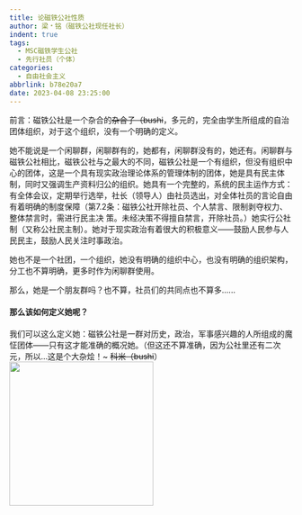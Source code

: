 ```yaml
---
title: 论磁铁公社性质
author: 梁﹡铭（磁铁公社现任社长）
indent: true
tags:
  - MSC磁铁学生公社
  - 先行社员（个体）
categories:
  - 自由社会主义
abbrlink: b78e20a7
date: 2023-04-08 23:25:00
---
```

前言：磁铁公社是一个杂合的~~杂合子（bushi~~，多元的，完全由学生所组成的自治团体组织，对于这个组织，没有一个明确的定义。

她不能说是一个闲聊群，闲聊群有的，她都有，闲聊群没有的，她还有。闲聊群与磁铁公社相比，磁铁公社与之最大的不同，磁铁公社是一个有组织，但没有组织中心的团体，这是一个具有现实政治理论体系的管理体制的团体，她是具有民主体制，同时又强调生产资料归公的组织。她具有一个完整的，系统的民主运作方式：有全体会议，定期举行选举，社长（领导人）由社员选出，对全体社员的言论自由有着明确的制度保障（第7.2条：磁铁公社开除社员、个人禁言、限制剥夺权力、整体禁言时，需进行民主决 策。未经决策不得擅自禁言，开除社员。）她实行公社制（又称公社民主制）。她对于现实政治有着很大的积极意义——鼓励人民参与人民民主，鼓励人民关注时事政治。

她也不是一个社团，一个组织，她没有明确的组织中心，也没有明确的组织架构，分工也不算明确，更多时作为闲聊群使用。

那么，她是一个朋友群吗？也不算，社员们的共同点也不算多......
#### 那么该如何定义她呢？

我们可以这么定义她：磁铁公社是一群对历史，政治，军事感兴趣的人所组成的魔怔团体——只有这才能准确的概况她。（但这还不算准确，因为公社里还有二次元，所以...这是个大杂烩！~ ~~科米（bushi~~）
<img src="https://cdn.staticaly.com/gh/AOME-C/wwwRes/main/index.files/MSC.png" width=256 height=256 />